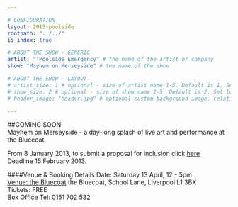 ```yaml
---

# CONFIGURATION
layout: 2013-poolside
rootpath: "../../"
is_index: true

# ABOUT THE SHOW - GENERIC
artist: "'Poolside Emergency" # the name of the artist or company
show: "Mayhem on Merseyside" # the name of the show

# ABOUT THE SHOW - LAYOUT
# artist_size: 1 # optional - size of artist name 1-5. Default is 1. Set longer names to lower values
# show_size: 2 # optional - size of show name 2-5. Default is 2. Set longer names to lower values
# header_image: "header.jpg" # optional custom background image, relative to current page

---
```


##COMING SOON    
Mayhem on Merseyside - a day-long splash of live art and performance at the Bluecoat.

From 8 January 2013, to submit a proposal for inclusion click [here](http://pooslide.posterous.com)    
Deadline 15 February 2013.    

####Venue & Booking Details
Date:  Saturday 13 April, 12 - 5pm    
[Venue: the Bluecoat](http://www.thebluecoat.org.uk/content/index/visitor-info) the Bluecoat, School Lane, Liverpool L1 3BX    
Tickets: FREE    
Box Office Tel: 0151 702 532    
    
   
